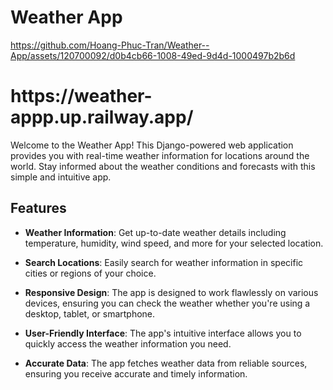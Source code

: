 # Weather App

https://github.com/Hoang-Phuc-Tran/Weather--App/assets/120700092/d0b4cb66-1008-49ed-9d4d-1000497b2b6d

<h1>https://weather-appp.up.railway.app/</h1>

Welcome to the Weather App! This Django-powered web application provides you with real-time weather information for locations around the world. Stay informed about the weather conditions and forecasts with this simple and intuitive app.

## Features

- **Weather Information**: Get up-to-date weather details including temperature, humidity, wind speed, and more for your selected location.

- **Search Locations**: Easily search for weather information in specific cities or regions of your choice.

- **Responsive Design**: The app is designed to work flawlessly on various devices, ensuring you can check the weather whether you're using a desktop, tablet, or smartphone.

- **User-Friendly Interface**: The app's intuitive interface allows you to quickly access the weather information you need.

- **Accurate Data**: The app fetches weather data from reliable sources, ensuring you receive accurate and timely information.
